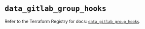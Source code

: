 # `data_gitlab_group_hooks`

Refer to the Terraform Registry for docs: [`data_gitlab_group_hooks`](https://registry.terraform.io/providers/gitlabhq/gitlab/18.5.0/docs/data-sources/group_hooks).
